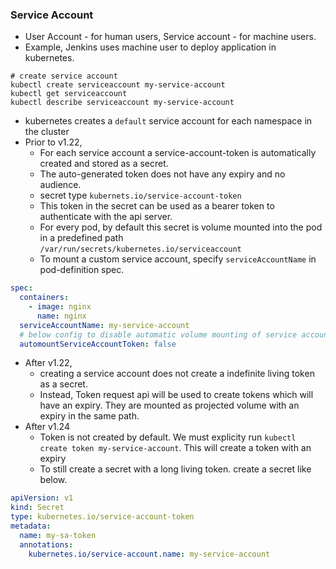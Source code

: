 ### Service Account
* User Account - for human users, Service account - for machine users. 
* Example, Jenkins uses machine user to deploy application in kubernetes.
```shell
# create service account
kubectl create serviceaccount my-service-account
kubectl get serviceaccount
kubectl describe serviceaccount my-service-account
```
* kubernetes creates a `default` service account for each namespace in the cluster
* Prior to v1.22, 
  * For each service account a service-account-token is automatically created and stored as a secret. 
  * The auto-generated token does not have any expiry and no audience.
  * secret type `kubernets.io/service-account-token`
  * This token in the secret can be used as a bearer token to authenticate with the api server.
  * For every pod, by default this secret is volume mounted into the pod in a predefined path `/var/run/secrets/kubernetes.io/serviceaccount`
  * To mount a custom service account, specify `serviceAccountName` in pod-definition spec.
```yaml
spec:
  containers:
    - image: nginx
      name: nginx
  serviceAccountName: my-service-account
  # below config to disable automatic volume mounting of service account token
  automountServiceAccountToken: false 
```
* After v1.22, 
  * creating a service account does not create a indefinite living token as a secret. 
  * Instead, Token request api will be used to create tokens which will have an expiry. They are mounted as projected volume with an expiry in the same path.
* After v1.24
  * Token is not created by default. We must explicity run `kubectl create token my-service-account`. This will create a token with an expiry
  * To still create a secret with a long living token. create a secret like below.
```yaml
apiVersion: v1
kind: Secret
type: kubernetes.io/service-account-token
metadata:
  name: my-sa-token
  annotations:
    kubernetes.io/service-account.name: my-service-account
```
